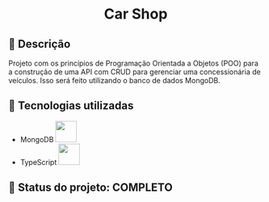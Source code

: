 <h1 align="center">Car Shop</h1>

## :memo: Descrição
Projeto com os princípios de Programação Orientada a Objetos (POO) para a construção de uma API com CRUD para gerenciar uma concessionária de veículos. Isso será feito utilizando o banco de dados MongoDB.

## :wrench: Tecnologias utilizadas
* MongoDB <img height ="42px" src="https://cdn.jsdelivr.net/gh/devicons/devicon/icons/mongodb/mongodb-original-wordmark.svg" />
* TypeScript <img height ="42px" src="https://cdn.jsdelivr.net/gh/devicons/devicon/icons/typescript/typescript-original.svg" />
          
## :dart: Status do projeto: COMPLETO

